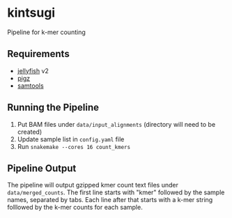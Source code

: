 # kintsugi
Pipeline for k-mer counting

## Requirements

* [jellyfish](https://github.com/gmarcais/Jellyfish) v2
* [pigz](https://zlib.net/pigz/)
* [samtools](http://www.htslib.org/)

## Running the Pipeline

1. Put BAM files under `data/input_alignments` (directory will need to be created)
1. Update sample list in `config.yaml` file
1. Run `snakemake --cores 16 count_kmers`

## Pipeline Output
The pipeline will output gzipped kmer count text files under `data/merged_counts`.  The first line starts with "kmer" followed by the sample names, separated by tabs.  Each line after that starts with a k-mer string folllowed by the k-mer counts for each sample.
